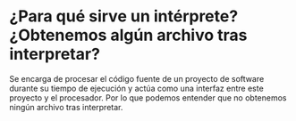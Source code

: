 # ¿Para qué sirve un intérprete? ¿Obtenemos algún archivo tras interpretar?

Se encarga de procesar el código fuente de un proyecto de software durante su tiempo de ejecución y actúa como una interfaz entre este proyecto y el procesador. Por lo que podemos entender que no obtenemos ningún archivo tras interpretar.
